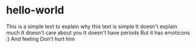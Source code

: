 # hello-world
This is a simple text to explain why this text is simple
It doesn't explain much
It doesn't care about you
It doesn't have periods
But it has emoticons :)
And feeling
Don't hurt him
